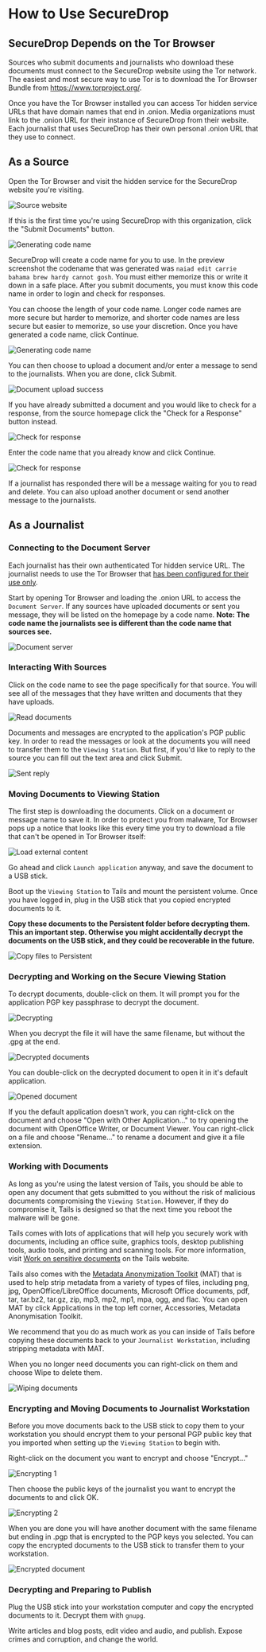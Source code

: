 # How to Use SecureDrop

## SecureDrop Depends on the Tor Browser

Sources who submit documents and journalists who download these documents must connect to the SecureDrop website using the Tor network. The easiest and most secure way to use Tor is to download the Tor Browser Bundle from https://www.torproject.org/.

Once you have the Tor Browser installed you can access Tor hidden service URLs that have domain names that end in .onion. Media organizations must link to the .onion URL for their instance of SecureDrop from their website. Each journalist that uses SecureDrop has their own personal .onion URL that they use to connect.

## As a Source

Open the Tor Browser and visit the hidden service for the SecureDrop website you're visiting.

![Source website](/images/manual/source1.png)

If this is the first time you're using SecureDrop with this organization, click the "Submit Documents" button.

![Generating code name](/images/manual/source2.png)

SecureDrop will create a code name for you to use. In the preview screenshot the codename that was generated was `naiad edit carrie bahama brew hardy cannot gosh`. You must either memorize this or write it down in a safe place. After you submit documents, you must know this code name in order to login and check for responses.

You can choose the length of your code name. Longer code names are more secure but harder to memorize, and shorter code names are less secure but easier to memorize, so use your discretion. Once you have generated a code name, click Continue.

![Generating code name](/images/manual/source3.png)

You can then choose to upload a document and/or enter a message to send to the journalists. When you are done, click Submit.

![Document upload success](/images/manual/source4.png)

If you have already submitted a document and you would like to check for a response, from the source homepage click the "Check for a Response" button instead.

![Check for response](/images/manual/source5.png)

Enter the code name that you already know and click Continue.

![Check for response](/images/manual/source6.png)

If a journalist has responded there will be a message waiting for you to read and delete. You can also upload another document or send another message to the journalists.

## As a Journalist

### Connecting to the Document Server

Each journalist has their own authenticated Tor hidden service URL. The journalist needs to use the Tor Browser that [has been configured for their use only](https://github.com/freedomofpress/securedrop/blob/master/docs/install.md#server-installation).

Start by opening Tor Browser and loading the .onion URL to access the `Document Server`. If any sources have uploaded documents or sent you message, they will be listed on the homepage by a code name. **Note: The code name the journalists see is different than the code name that sources see.**

![Document server](/images/manual/document1.png)

### Interacting With Sources

Click on the code name to see the page specifically for that source. You will see all of the messages that they have written and documents that they have uploads.

![Read documents](/images/manual/document2.png)

Documents and messages are encrypted to the application's PGP public key. In order to read the messages or look at the documents you will need to transfer them to the `Viewing Station`. But first, if you'd like to reply to the source you can fill out the text area and click Submit.

![Sent reply](/images/manual/document3.png)

### Moving Documents to Viewing Station

The first step is downloading the documents. Click on a document or message name to save it. In order to protect you from malware, Tor Browser pops up a notice that looks like this every time you try to download a file that can't be opened in Tor Browser itself:

![Load external content](/images/manual/document4.png)

Go ahead and click `Launch application` anyway, and save the document to a USB stick.

Boot up the `Viewing Station` to Tails and mount the persistent volume. Once you have logged in, plug in the USB stick that you copied encrypted documents to it.

**Copy these documents to the Persistent folder before decrypting them. This an important step. Otherwise you might accidentally decrypt the documents on the USB stick, and they could be recoverable in the future.**

![Copy files to Persistent](/images/manual/viewing1.jpg)

### Decrypting and Working on the Secure Viewing Station

To decrypt documents, double-click on them. It will prompt you for the application PGP key passphrase to decrypt the document.

![Decrypting](/images/manual/viewing2.jpg)

When you decrypt the file it will have the same filename, but without the .gpg at the end.

![Decrypted documents](/images/manual/viewing3.jpg)

You can double-click on the decrypted document to open it in it's default application.

![Opened document](/images/manual/viewing4.jpg)

If you the default application doesn't work, you can right-click on the document and choose "Open with Other Application..." to try opening the document with OpenOffice Writer, or Document Viewer. You can right-click on a file and choose "Rename..." to rename a document and give it a file extension.

### Working with Documents

As long as you're using the latest version of Tails, you should be able to open any document that gets submitted to you without the risk of malicious documents compromising the `Viewing Station`. However, if they do compromise it, Tails is designed so that the next time you reboot the malware will be gone.

Tails comes with lots of applications that will help you securely work with documents, including an office suite, graphics tools, desktop publishing tools, audio tools, and printing and scanning tools. For more information, visit [Work on sensitive documents](https://tails.boum.org/doc/sensitive_documents/index.en.html) on the Tails website.

Tails also comes with the [Metadata Anonymization Toolkit](https://mat.boum.org/) (MAT) that is used to help strip metadata from a variety of types of files, including png, jpg, OpenOffice/LibreOffice documents, Microsoft Office documents, pdf, tar, tar.bz2, tar.gz, zip, mp3, mp2, mp1, mpa, ogg, and flac. You can open MAT by click Applications in the top left corner, Accessories, Metadata Anonymisation Toolkit.

We recommend that you do as much work as you can inside of Tails before copying these documents back to your `Journalist Workstation`, including stripping metadata with MAT.

When you no longer need documents you can right-click on them and choose Wipe to delete them.

![Wiping documents](/images/manual/viewing5.jpg)

### Encrypting and Moving Documents to Journalist Workstation

Before you move documents back to the USB stick to copy them to your workstation you should encrypt them to your personal PGP public key that you imported when setting up the `Viewing Station` to begin with.

Right-click on the document you want to encrypt and choose "Encrypt..."

![Encrypting 1](/images/manual/viewing6.jpg)

Then choose the public keys of the journalist you want to encrypt the documents to and click OK.

![Encrypting 2](/images/manual/viewing7.jpg)

When you are done you will have another document with the same filename but ending in .pgp that is encrypted to the PGP keys you selected. You can copy the encrypted documents to the USB stick to transfer them to your workstation.

![Encrypted document](/images/manual/viewing8.jpg)

### Decrypting and Preparing to Publish

Plug the USB stick into your workstation computer and copy the encrypted documents to it. Decrypt them with `gnupg`.

Write articles and blog posts, edit video and audio, and publish. Expose crimes and corruption, and change the world.
